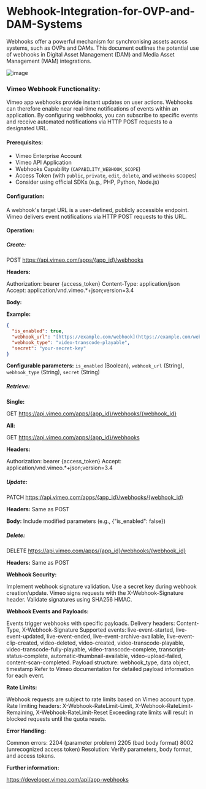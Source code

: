 # Webhook-Integration-for-OVP-and-DAM-Systems
Webhooks offer a powerful mechanism for synchronising assets across systems, such as OVPs and DAMs. This document outlines the potential use of webhooks in Digital Asset Management (DAM) and Media Asset Management (MAM) integrations. 

![image](https://github.com/user-attachments/assets/27987c69-b286-489e-9462-f855a1f0ec9b)

### Vimeo Webhook Functionality:

Vimeo app webhooks provide instant updates on user actions. Webhooks can therefore enable near real-time notifications of events within an application. By configuring webhooks, you can subscribe to specific events and receive automated notifications via HTTP POST requests to a designated URL.

#### Prerequisites:

* Vimeo Enterprise Account
* Vimeo API Application
* Webhooks Capability (`CAPABILITY_WEBHOOK_SCOPE`)
* Access Token (with `public`, `private`, `edit`, `delete`, and `webhooks` scopes)
* Consider using official SDKs (e.g., PHP, Python, Node.js)

#### Configuration:

A webhook's target URL is a user-defined, publicly accessible endpoint.
Vimeo delivers event notifications via HTTP POST requests to this URL.

#### Operation:

##### Create:

POST <https://api.vimeo.com/apps/{app_id}/webhooks>


**Headers:**

Authorization: bearer {access_token}
Content-Type: application/json
Accept: application/vnd.vimeo.*+json;version=3.4


**Body:**

**Example:**

~~~json
{
  "is_enabled": true,
  "webhook_url": "[https://example.com/webhook](https://example.com/webhook)",
  "webhook_type": "video-transcode-playable",
  "secret": "your-secret-key"
}
~~~
**Configurable parameters:** `is_enabled` (Boolean), `webhook_url` (String), `webhook_type` (String), `secret` (String)

##### Retrieve:

**Single:**

GET <https://api.vimeo.com/apps/{app_id}/webhooks/{webhook_id}>


**All:**

GET <https://api.vimeo.com/apps/{app_id}/webhooks>


**Headers:**

Authorization: bearer {access_token}
Accept: application/vnd.vimeo.*+json;version=3.4


##### Update:

PATCH <https://api.vimeo.com/apps/{app_id}/webhooks/{webhook_id}>


**Headers:** Same as POST

**Body:** Include modified parameters (e.g., {"is_enabled": false})

##### Delete:

DELETE <https://api.vimeo.com/apps/{app_id}/webhooks/{webhook_id}>


**Headers:** Same as POST

**Webhook Security:**

Implement webhook signature validation.
Use a secret key during webhook creation/update.
Vimeo signs requests with the X-Webhook-Signature header.
Validate signatures using SHA256 HMAC.

**Webhook Events and Payloads:**

Events trigger webhooks with specific payloads.
Delivery headers: Content-Type, X-Webhook-Signature
Supported events: live-event-started, live-event-updated, live-event-ended, live-event-archive-available, live-event-clip-created, video-deleted, video-created, video-transcode-playable, video-transcode-fully-playable, video-transcode-complete, transcript-status-complete, automatic-thumbnail-available, video-upload-failed, content-scan-completed.
Payload structure: webhook_type, data object, timestamp
Refer to Vimeo documentation for detailed payload information for each event.

**Rate Limits:**

Webhook requests are subject to rate limits based on Vimeo account type.
Rate limiting headers: X-Webhook-RateLimit-Limit, X-Webhook-RateLimit-Remaining, X-Webhook-RateLimit-Reset
Exceeding rate limits will result in blocked requests until the quota resets.

**Error Handling:**

Common errors:
2204 (parameter problem)
2205 (bad body format)
8002 (unrecognized access token)
Resolution: Verify parameters, body format, and access tokens.

**Further information:**

https://developer.vimeo.com/api/app-webhooks
